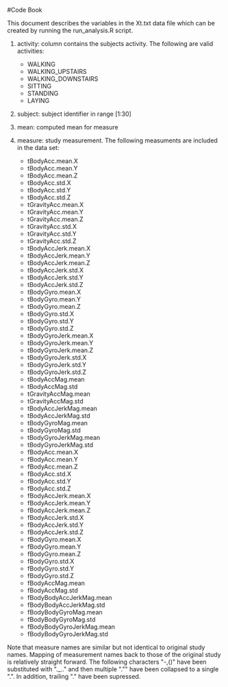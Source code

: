 #Code Book

This document describes the variables in the Xt.txt data file which can be created
by running the run_analysis.R script.

1. activity: column contains the subjects activity.  The following are valid
activities: 

    * WALKING
    * WALKING_UPSTAIRS
    * WALKING_DOWNSTAIRS
    * SITTING
    * STANDING
    * LAYING

2. subject: subject identifier in range [1:30]

3. mean: computed mean for measure

4. measure: study measurement.  The following measuments are included in the
data set:

    * tBodyAcc.mean.X
    * tBodyAcc.mean.Y
    * tBodyAcc.mean.Z
    * tBodyAcc.std.X
    * tBodyAcc.std.Y
    * tBodyAcc.std.Z
    * tGravityAcc.mean.X
    * tGravityAcc.mean.Y
    * tGravityAcc.mean.Z
    * tGravityAcc.std.X
    * tGravityAcc.std.Y
    * tGravityAcc.std.Z
    * tBodyAccJerk.mean.X
    * tBodyAccJerk.mean.Y
    * tBodyAccJerk.mean.Z
    * tBodyAccJerk.std.X
    * tBodyAccJerk.std.Y
    * tBodyAccJerk.std.Z
    * tBodyGyro.mean.X
    * tBodyGyro.mean.Y
    * tBodyGyro.mean.Z
    * tBodyGyro.std.X
    * tBodyGyro.std.Y
    * tBodyGyro.std.Z
    * tBodyGyroJerk.mean.X
    * tBodyGyroJerk.mean.Y
    * tBodyGyroJerk.mean.Z
    * tBodyGyroJerk.std.X
    * tBodyGyroJerk.std.Y
    * tBodyGyroJerk.std.Z
    * tBodyAccMag.mean
    * tBodyAccMag.std
    * tGravityAccMag.mean
    * tGravityAccMag.std
    * tBodyAccJerkMag.mean
    * tBodyAccJerkMag.std
    * tBodyGyroMag.mean
    * tBodyGyroMag.std
    * tBodyGyroJerkMag.mean
    * tBodyGyroJerkMag.std
    * fBodyAcc.mean.X
    * fBodyAcc.mean.Y
    * fBodyAcc.mean.Z
    * fBodyAcc.std.X
    * fBodyAcc.std.Y
    * fBodyAcc.std.Z
    * fBodyAccJerk.mean.X
    * fBodyAccJerk.mean.Y
    * fBodyAccJerk.mean.Z
    * fBodyAccJerk.std.X
    * fBodyAccJerk.std.Y
    * fBodyAccJerk.std.Z
    * fBodyGyro.mean.X
    * fBodyGyro.mean.Y
    * fBodyGyro.mean.Z
    * fBodyGyro.std.X
    * fBodyGyro.std.Y
    * fBodyGyro.std.Z
    * fBodyAccMag.mean
    * fBodyAccMag.std
    * fBodyBodyAccJerkMag.mean
    * fBodyBodyAccJerkMag.std
    * fBodyBodyGyroMag.mean
    * fBodyBodyGyroMag.std
    * fBodyBodyGyroJerkMag.mean
    * fBodyBodyGyroJerkMag.std

Note that measure names are similar but not identical to original study names.
Mapping of measurement names back to those of the original study is relatively
straight forward.  The following characters "-,()" have been substituted with
"._.." and then multiple "."" have been collapsed to a single ".".
In addition, trailing "." have been supressed.
